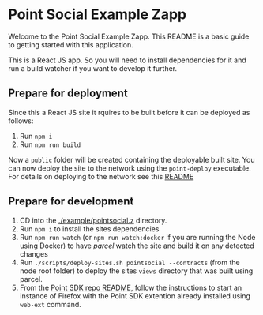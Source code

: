 # Point Social Example Zapp

Welcome to the Point Social Example Zapp. This README is a basic guide to getting started with this application.

This is a React JS app. So you will need to install dependencies for it and run a build watcher if you want to develop it further.

## Prepare for deployment

Since this a React JS site it rquires to be built before it can be deployed as follows:

1. Run `npm i`
2. Run `npm run build`

Now a `public` folder will be created containing the deployable built site. You can now deploy the site to the network using the `point-deploy` executable. For details on deploying to the network see this [README](../../deployspace/README.md)

## Prepare for development

1. CD into the [./example/pointsocial.z](./example/pointsocial.z) directory.
1. Run `npm i` to install the sites dependencies
1. Run `npm run watch` (or `npm run watch:docker` if you are running the Node using Docker) to have *parcel* watch the site and build it on any detected changes
1. Run `./scripts/deploy-sites.sh pointsocial --contracts` (from the node root folder) to deploy the sites `views` directory that was built using parcel.
1. From the [Point SDK repo README](https://github.com/pointnetwork/pointsdk#using-web-ext), follow the instructions to start an instance of Firefox with the Point SDK extention already installed using `web-ext` command.